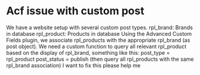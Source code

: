 
# Acf issue with custom post

We have a website setup with several custom post types.
rpl_brand: Brands in database
rpl_product: Products in database
Using the Advanced Custom Fields plugin, we associate rpl_products with the appropriate rpl_brand (as post object).
We need a custom function to query all relevant rpl_product based on the display of rpl_brand, something like this:
post_type = rpl_product
post_status = publish
(then query all rpl_products with the same rpl_brand association)
I want to fix this please help me

        